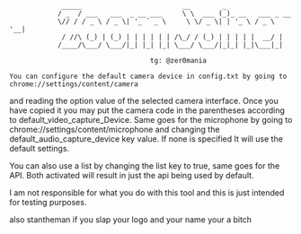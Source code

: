 				 _____                         __        _                  
				/ _  / ___   ___  _ __ ___     \ \  ___ (_)_ __   ___ _ __  
				\// / / _ \ / _ \| '_ ` _ \     \ \/ _ \| | '_ \ / _ \ '__| 
				 / //\ (_) | (_) | | | | | | /\_/ / (_) | | | | |  __/ |    
				/____/\___/ \___/|_| |_| |_| \___/ \___/|_|_| |_|\___|_|    

									   tg: @zer0mania

	You can configure the default camera device in config.txt by going to chrome://settings/content/camera
and reading the option value of the selected camera interface. Once you have copied it you may put the
 camera code in the parentheses according to default_video_capture_Device. Same goes for the microphone 
by going to chrome://settings/content/microphone and changing the default_audio_capture_device key value.
If none is specified It will use the default settings.

You can also use a list by changing the list key to true, same goes for the API.
Both activated will result in just the api being used by default.

I am not responsible for what you do with this tool and this is just intended for testing purposes.

also stantheman if you slap your logo and your name your a bitch